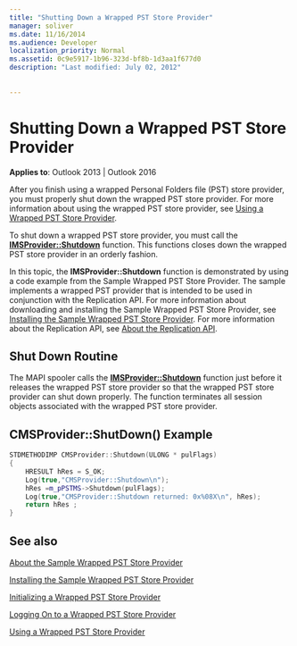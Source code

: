 ```yaml
---
title: "Shutting Down a Wrapped PST Store Provider"
manager: soliver
ms.date: 11/16/2014
ms.audience: Developer
localization_priority: Normal
ms.assetid: 0c9e5917-1b96-323d-bf8b-1d3aa1f677d0
description: "Last modified: July 02, 2012"
 
 
---
```


# Shutting Down a Wrapped PST Store Provider

 
  
**Applies to**: Outlook 2013 | Outlook 2016 
  
After you finish using a wrapped Personal Folders file (PST) store provider, you must properly shut down the wrapped PST store provider. For more information about using the wrapped PST store provider, see [Using a Wrapped PST Store Provider](using-a-wrapped-pst-store-provider.md).
  
To shut down a wrapped PST store provider, you must call the **[IMSProvider::Shutdown](imsprovider-shutdown.md)** function. This functions closes down the wrapped PST store provider in an orderly fashion. 
  
In this topic, the **IMSProvider::Shutdown** function is demonstrated by using a code example from the Sample Wrapped PST Store Provider. The sample implements a wrapped PST provider that is intended to be used in conjunction with the Replication API. For more information about downloading and installing the Sample Wrapped PST Store Provider, see [Installing the Sample Wrapped PST Store Provider](installing-the-sample-wrapped-pst-store-provider.md). For more information about the Replication API, see [About the Replication API](about-the-replication-api.md).
  
## Shut Down Routine

The MAPI spooler calls the **[IMSProvider::Shutdown](imsprovider-shutdown.md)** function just before it releases the wrapped PST store provider so that the wrapped PST store provider can shut down properly. The function terminates all session objects associated with the wrapped PST store provider. 
  
## CMSProvider::ShutDown() Example

```cpp
STDMETHODIMP CMSProvider::Shutdown(ULONG * pulFlags) 
{ 
    HRESULT hRes = S_OK; 
    Log(true,"CMSProvider::Shutdown\n"); 
    hRes =m_pPSTMS->Shutdown(pulFlags); 
    Log(true,"CMSProvider::Shutdown returned: 0x%08X\n", hRes); 
    return hRes ;  
}
```

## See also



[About the Sample Wrapped PST Store Provider](about-the-sample-wrapped-pst-store-provider.md)
  
[Installing the Sample Wrapped PST Store Provider](installing-the-sample-wrapped-pst-store-provider.md)
  
[Initializing a Wrapped PST Store Provider](initializing-a-wrapped-pst-store-provider.md)
  
[Logging On to a Wrapped PST Store Provider](logging-on-to-a-wrapped-pst-store-provider.md)
  
[Using a Wrapped PST Store Provider](using-a-wrapped-pst-store-provider.md)

